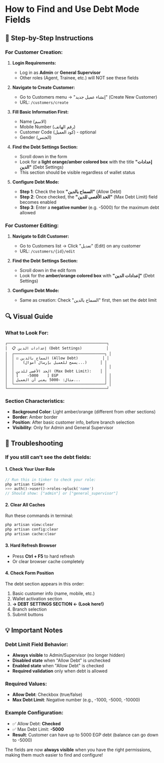 # How to Find and Use Debt Mode Fields

## 🎯 **Step-by-Step Instructions**

### **For Customer Creation:**

1. **Login Requirements:**
   - Log in as **Admin** or **General Supervisor** 
   - Other roles (Agent, Trainee, etc.) will NOT see these fields

2. **Navigate to Create Customer:**
   - Go to Customers menu → "إنشاء عميل جديد" (Create New Customer)
   - URL: `/customers/create`

3. **Fill Basic Information First:**
   - Name (الاسم)
   - Mobile Number (رقم الهاتف) 
   - Customer Code (كود العميل) - optional
   - Gender (الجنس)

4. **Find the Debt Settings Section:**
   - Scroll down in the form
   - Look for a **light orange/amber colored box** with the title **"إعدادات الدين"** (Debt Settings)
   - This section should be visible regardless of wallet status

5. **Configure Debt Mode:**
   - **Step 1**: Check the box **"السماح بالدين"** (Allow Debt)
   - **Step 2**: Once checked, the **"الحد الأقصى للدين"** (Max Debt Limit) field becomes enabled
   - **Step 3**: Enter a **negative number** (e.g. -5000) for the maximum debt allowed

### **For Customer Editing:**

1. **Navigate to Edit Customer:**
   - Go to Customers list → Click "تعديل" (Edit) on any customer
   - URL: `/customers/{id}/edit`

2. **Find the Debt Settings Section:**
   - Scroll down in the edit form
   - Look for the **amber/orange colored box** with **"إعدادات الدين"** (Debt Settings)

3. **Configure Debt Mode:**
   - Same as creation: Check "السماح بالدين" first, then set the debt limit

## 🔍 **Visual Guide**

### What to Look For:

```
┌─────────────────────────────────────────────┐
│  📋 إعدادات الدين (Debt Settings)           │
│  ┌─────────────────────────────────────────┐ │
│  │ ☑️ السماح بالدين (Allow Debt)           │ │
│  │    (يسمح للعميل بإرسال أموال...)      │ │
│  │                                         │ │
│  │ الحد الأقصى للدين (Max Debt Limit):    │ │
│  │ [    -5000    ] EGP                     │ │
│  │ مثال: -5000 يعني أن العميل...           │ │
│  └─────────────────────────────────────────┘ │
└─────────────────────────────────────────────┘
```

### Section Characteristics:
- **Background Color**: Light amber/orange (different from other sections)
- **Border**: Amber border
- **Position**: After basic customer info, before branch selection
- **Visibility**: Only for Admin and General Supervisor

## 🚨 **Troubleshooting**

### If you still can't see the debt fields:

#### 1. **Check Your User Role**
```php
// Run this in tinker to check your role:
php artisan tinker
>>> auth()->user()->roles->pluck('name')
// Should show: ["admin"] or ["general_supervisor"]
```

#### 2. **Clear All Caches**
Run these commands in terminal:
```bash
php artisan view:clear
php artisan config:clear  
php artisan cache:clear
```

#### 3. **Hard Refresh Browser**
- Press **Ctrl + F5** to hard refresh
- Or clear browser cache completely

#### 4. **Check Form Position**
The debt section appears in this order:
1. Basic customer info (name, mobile, etc.)
2. Wallet activation section  
3. **→ DEBT SETTINGS SECTION ← (Look here!)**
4. Branch selection
5. Submit buttons

## 💡 **Important Notes**

### Debt Limit Field Behavior:
- **Always visible** to Admin/Supervisor (no longer hidden)
- **Disabled state** when "Allow Debt" is unchecked
- **Enabled state** when "Allow Debt" is checked
- **Required validation** only when debt is allowed

### Required Values:
- **Allow Debt**: Checkbox (true/false)
- **Max Debt Limit**: Negative number (e.g., -1000, -5000, -10000)

### Example Configuration:
- ✅ Allow Debt: **Checked**
- ✅ Max Debt Limit: **-5000**
- **Result**: Customer can have up to 5000 EGP debt (balance can go down to -5000)

The fields are now **always visible** when you have the right permissions, making them much easier to find and configure!
